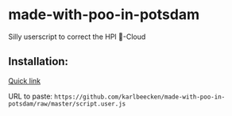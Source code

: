 # made-with-poo-in-potsdam
Silly userscript to correct the HPI 💩-Cloud

## Installation:
[Quick link](https://github.com/karlbeecken/made-with-poo-in-potsdam/raw/master/script.user.js)

URL to paste: `https://github.com/karlbeecken/made-with-poo-in-potsdam/raw/master/script.user.js`
